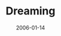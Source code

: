 ---
layout: music 
title: "Dreaming"
series: "Full Contact Life"
date: 2006-01-14 
description: "Life is not supposed to be about survival, just making it to the next week. We’re designed for so much more. In fact, we’re only fully alive when we’re fully engaged, head-on in every area of our lives. In January and February we’ll look at the critical s"
audio: "http://www.crossroads.net/audio/2006/2006_01_Full_Contact_Life/Full_Contact_Life_02_01-15-06_Dreaming.mp3"
audio-duration: "00:00"
src: "http://www.crossroads.net/players/media/series/bigscreen.fullcontact.jpg"
---